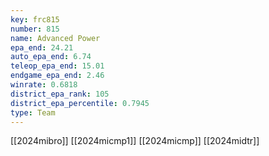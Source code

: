 ```yaml
---
key: frc815
number: 815
name: Advanced Power
epa_end: 24.21
auto_epa_end: 6.74
teleop_epa_end: 15.01
endgame_epa_end: 2.46
winrate: 0.6818
district_epa_rank: 105
district_epa_percentile: 0.7945
type: Team
---
```

[[2024mibro]]
[[2024micmp1]]
[[2024micmp]]
[[2024midtr]]
